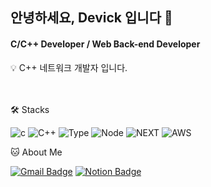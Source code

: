 ## 안녕하세요, Devick 입니다 👋

#### C/C++ Developer / Web Back-end Developer

<aside>
💡 C++ 네트워크 개발자 입니다.
</aside>

<br/>
<br/>

🛠️ Stacks

![c](https://img.shields.io/badge/C-00599C?style=for-the-badge&logo=c&logoColor=white) ![C++](https://img.shields.io/badge/C%2B%2B-00599C?style=for-the-badge&logo=c%2B%2B&logoColor=white) ![Type](https://img.shields.io/badge/TypeScript-007ACC?style=for-the-badge&logo=typescript&logoColor=white) ![Node](https://img.shields.io/badge/Node.js-43853D?style=for-the-badge&logo=node.js&logoColor=white) ![NEXT](https://img.shields.io/badge/Next.js-000?logo=nextdotjs&logoColor=fff&style=for-the-badge) ![AWS](https://img.shields.io/badge/Amazon_AWS-232F3E?style=for-the-badge&logo=amazon-aws&logoColor=white)

🐱 About Me

[![Gmail Badge](https://img.shields.io/badge/Gmail-d14836?style=flat-square&logo=Gmail&logoColor=white&link=mailto:devick99@gmail.com)](devick99@gmail.com)
[![Notion Badge](https://img.shields.io/badge/Notion-000000?style=flat-square&logo=Notion&logoColor=white&link=https://devick.notion.site/Portfolio-c545f67d94b444b09918b55139c272ce?pvs=4)](https://devick.notion.site/Portfolio-c545f67d94b444b09918b55139c272ce?pvs=4)
